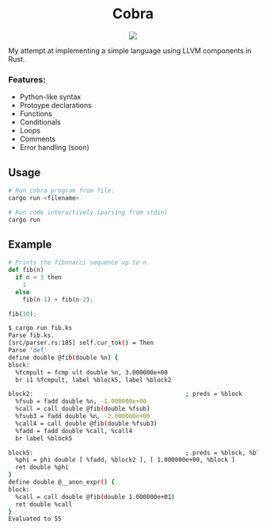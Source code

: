 <h1 align="center">Cobra</h1>


<p align="center">
  <img src="https://github.com/mahfoozm/cobra-lang/assets/95328615/d716d1e2-4a06-4b2a-8b2a-4d9d8472b6fa" />
</p>

My attempt at implementing a simple language using LLVM components in Rust.

### Features:
- Python-like syntax
- Protoype declarations
- Functions
- Conditionals
- Loops
- Comments
- Error handling (soon)

## Usage

```bash
# Run cobra program from file.
cargo run <filename>

# Run code interactively (parsing from stdin)
cargo run
```

## Example

```python
# Prints the fibonacci sequence up to n.
def fib(n)
  if n < 3 then
    1
  else
    fib(n-1) + fib(n-2);

fib(10);
```

```bash
$ cargo run fib.ks
Parse fib.ks.
[src/parser.rs:185] self.cur_tok() = Then
Parse 'def'
define double @fib(double %n) {
block:
  %fcmpult = fcmp ult double %n, 3.000000e+00
  br i1 %fcmpult, label %block5, label %block2

block2:                                           ; preds = %block
  %fsub = fadd double %n, -1.000000e+00
  %call = call double @fib(double %fsub)
  %fsub3 = fadd double %n, -2.000000e+00
  %call4 = call double @fib(double %fsub3)
  %fadd = fadd double %call, %call4
  br label %block5

block5:                                           ; preds = %block, %block2
  %phi = phi double [ %fadd, %block2 ], [ 1.000000e+00, %block ]
  ret double %phi
}
define double @__anon_expr() {
block:
  %call = call double @fib(double 1.000000e+01)
  ret double %call
}
Evaluated to 55
```
